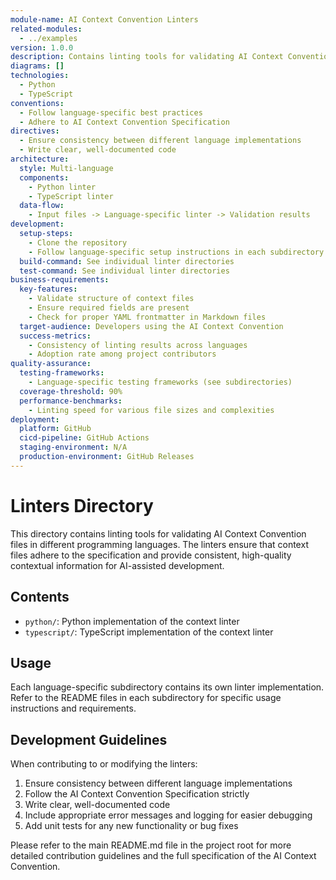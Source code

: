 ```yaml
---
module-name: AI Context Convention Linters
related-modules:
  - ../examples
version: 1.0.0
description: Contains linting tools for validating AI Context Convention files
diagrams: []
technologies:
  - Python
  - TypeScript
conventions:
  - Follow language-specific best practices
  - Adhere to AI Context Convention Specification
directives:
  - Ensure consistency between different language implementations
  - Write clear, well-documented code
architecture:
  style: Multi-language
  components:
    - Python linter
    - TypeScript linter
  data-flow:
    - Input files -> Language-specific linter -> Validation results
development:
  setup-steps:
    - Clone the repository
    - Follow language-specific setup instructions in each subdirectory
  build-command: See individual linter directories
  test-command: See individual linter directories
business-requirements:
  key-features:
    - Validate structure of context files
    - Ensure required fields are present
    - Check for proper YAML frontmatter in Markdown files
  target-audience: Developers using the AI Context Convention
  success-metrics:
    - Consistency of linting results across languages
    - Adoption rate among project contributors
quality-assurance:
  testing-frameworks:
    - Language-specific testing frameworks (see subdirectories)
  coverage-threshold: 90%
  performance-benchmarks:
    - Linting speed for various file sizes and complexities
deployment:
  platform: GitHub
  cicd-pipeline: GitHub Actions
  staging-environment: N/A
  production-environment: GitHub Releases
---
```


# Linters Directory

This directory contains linting tools for validating AI Context Convention files in different programming languages. The linters ensure that context files adhere to the specification and provide consistent, high-quality contextual information for AI-assisted development.

## Contents

- `python/`: Python implementation of the context linter
- `typescript/`: TypeScript implementation of the context linter

## Usage

Each language-specific subdirectory contains its own linter implementation. Refer to the README files in each subdirectory for specific usage instructions and requirements.

## Development Guidelines

When contributing to or modifying the linters:

1. Ensure consistency between different language implementations
2. Follow the AI Context Convention Specification strictly
3. Write clear, well-documented code
4. Include appropriate error messages and logging for easier debugging
5. Add unit tests for any new functionality or bug fixes

Please refer to the main README.md file in the project root for more detailed contribution guidelines and the full specification of the AI Context Convention.